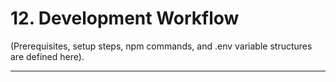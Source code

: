 # 12\. Development Workflow

(Prerequisites, setup steps, npm commands, and .env variable structures are defined here).

-----
